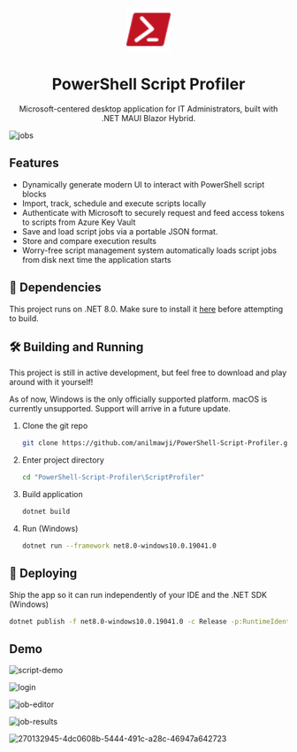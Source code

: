 <div align="center">
  <img alt="logo" src="ScriptProfiler/Resources/Images/powershell_red.svg" width="80" />
</div>
<h1 align="center">
  PowerShell Script Profiler
</h1>
<p align="center">
  Microsoft-centered desktop application for IT Administrators, built with .NET MAUI Blazor Hybrid.
</p>

![jobs](https://github.com/anilmawji/ITPortal/assets/36245645/f1152d13-a7a1-4705-957e-e21470831d8e)

## Features

- Dynamically generate modern UI to interact with PowerShell script blocks
- Import, track, schedule and execute scripts locally
- Authenticate with Microsoft to securely request and feed access tokens to scripts from Azure Key Vault
- Save and load script jobs via a portable JSON format.
- Store and compare execution results
- Worry-free script management system automatically loads script jobs from disk next time the application starts

## 🔗 Dependencies

This project runs on .NET 8.0. Make sure to install it [here](https://dotnet.microsoft.com/en-us/download/dotnet/8.0)  before attempting to build.

## 🛠 Building and Running

This project is still in active development, but feel free to download and play around with it yourself!

As of now, Windows is the only officially supported platform. macOS is currently unsupported. Support will arrive in a future update.

1. Clone the git repo

   ```sh
   git clone https://github.com/anilmawji/PowerShell-Script-Profiler.git
   ```

2. Enter project directory

   ```sh
   cd "PowerShell-Script-Profiler\ScriptProfiler"
   ```

3. Build application

   ```sh
   dotnet build
   ```

4. Run (Windows)

   ```sh
   dotnet run --framework net8.0-windows10.0.19041.0
   ```

## 🚀 Deploying

Ship the app so it can run independently of your IDE and the .NET SDK (Windows)

   ```sh
   dotnet publish -f net8.0-windows10.0.19041.0 -c Release -p:RuntimeIdentifierOverride=win10-x64 -p:WindowsPackageType=None -p:WindowsAppSDKSelfContained=true
   ```

## Demo

![script-demo](https://github.com/anilmawji/PowerShell-Script-Runner/assets/36245645/9c2ef69e-27a2-4085-b594-82332d4d4272)

![login](https://github.com/anilmawji/ITPortal/assets/36245645/6e43a489-54a7-4bd1-a095-26491ef70cd1)

![job-editor](https://github.com/anilmawji/ITPortal/assets/36245645/497aac0f-5988-47a8-85b9-d6892e7dc5a7)

![job-results](https://github.com/anilmawji/ITPortal/assets/36245645/15aafb8b-ca2f-486c-b8a0-58b41d081699)

![270132945-4dc0608b-5444-491c-a28c-46947a642723](https://github.com/anilmawji/PowerShell-Script-Runner/assets/36245645/55984ffd-a996-4ed5-9d63-65803e94ca92)
